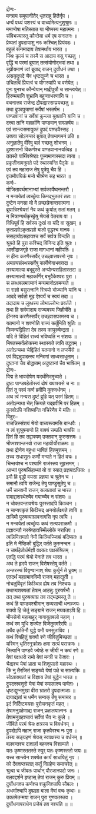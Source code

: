 द्रोणः-  
मन्त्राय समुपानीतैर् धृतराष्ट्र हितैर्नृप ।  
धर्म्यं पथ्यं यशस्यं च वाच्यमित्यनुशुश्रुमः ॥  
ममाप्येषा मतिस्तात या भीष्मस्य महात्मनः ।  
संविभज्यास्तु कौन्तेया धर्म एष सनातनः ॥  
प्रेष्यतां द्रुपदायाशु नरः कश्चित् प्रियंवदः ।  
बहुलं रत्नमादाय तेषामर्थाय भारत ॥  
मिथः कृत्यं च तस्मै स आदाय वसु गच्छतु ।  
वृद्धिं च परमां ब्रूयात् तत्संयोगोद्भवां तथा ॥  
सुप्रीयमाणं त्वां ब्रूयाद् राजन् दुर्योधनं तथा ।  
असकृद्द्रुपदे चैव धृष्टद्युम्ने च भारत ॥  
उचितत्वं प्रियत्वं च योगस्यापि च वर्णयेत् ।  
पुनः पुनश्च कौन्येयान् माद्रीपुत्रौ च सान्त्वयेत् ॥  
हिरण्मयानि शुभ्राणि बहून्याभरणानि च ।  
वचनात्तव राजेन्द्र द्रौपद्यास्सम्प्रयच्छतु ॥  
तथा द्रुपदपुत्राणां सर्वेषां भरतर्षभ ।  
पाण्डवानां च सर्वेषां कुन्त्या युक्तानि यानि च ।  
दत्त्वा तानि महार्हाणि पाण्डवान् सम्प्रहर्षय ॥  
एवं सान्त्वसमायुक्तं द्रुपदं पाण्डवैस्सह ।  
उक्त्वा सोऽनन्तरं ब्रूयात् तेषामागमनं प्रति ॥  
अनुज्ञातेषु वीरेषु बलं गच्छतु शोभनम् ।  
दुश्शासनो विकर्णश्च पाण्डवानानयत्विह ॥  
ततस्ते पार्थिवश्रेष्ठाः पूज्यमानास्सदा त्वया ।  
प्रकृतीनामनुमते पदे स्थास्यन्ति पैतृके ॥  
एवं तव महाराज तेषु पुत्रेषु चैव हि ।  
वृत्तमौपयिकं मन्ये भीष्मेण सह भारत ॥  
कर्णः-  
योजितावर्थमानाभ्यां सर्वकार्येष्वनन्तरौ ।  
न मन्त्रयेतां त्वच्छ्रेयः किमद्भुततरं ततः ॥  
दुष्टेन मनसा यो वै प्रच्छन्नेनान्तरात्मना ।  
ब्रूयान्निश्श्रेयसं नैव कथं कुर्यात् सतां मतम् ॥  
न मित्राण्यर्थकृच्छ्रेषु श्रेयसे वेतराय वा ।  
विधिपूर्वं हि सर्वस्य दुःखं वा यदि वा सुखम् ॥  
कृतप्रज्ञोऽकृतप्रज्ञो बालो वृद्धश्च मानवः ।  
ससहायोऽसहायश्च सर्वं सर्वत्र विन्दति ॥  
श्रूयते हि पुरा कश्चिद् विनिन्द इति श्रुतः ।  
आसीद्राजगृहे राजा मागधानां महीपतिः ॥  
स हीनः करणैस्सर्वैर् उच्छ्वासपरमो नृपः ।  
अमात्यसंस्थस्सर्वेषु कार्येष्वेवाभवत्तदा ॥  
तस्यामात्या बभूवुस्ते अन्योन्यसहितास्तदा ॥  
तस्यामात्यो महाकर्णिर् बभूवैकेश्वरः पुरा ।  
स लब्धबलमात्मानं मन्यमानोऽवमन्यते ॥  
स राज्ञो बसुरत्नानि स्त्रियो भोज्यानि यानि च ।  
आददे सर्वतो मूढ ऐश्वर्यं च स्वयं तदा ॥  
तदादाय च लुब्धस्य लोभाल्लोभः प्रवर्तते ।  
तथा हि सर्वमादाय राज्यमस्य जिहीर्षति ॥  
हीनस्य करणैस्सर्वैर् उच्छ्वासपरमस्य च ।  
यतमानो न शक्नोति राज्यं कर्तुमिति श्रुतिः ॥  
किमन्यद्विहिता देव तस्य कापुरुषेन्द्रता ।  
यदि ते विहितं राज्यं भविष्यति न संशयः ॥  
मिषतस्सर्वलोकस्य स्थास्यते त्वयि तद्ध्रुवम् ।  
अतोऽन्यथा चेद्विहितं यतमानो न लप्स्यसे ॥  
एवं विद्वन्नुपादत्स्व मन्त्रिणां साध्वसाधुताम् ।  
दुष्टानां चैव बोद्धव्यम् अदुष्टानां चैव भाषितम् ॥  
द्रोणः-  
विद्म ते भावदोषेण यदर्थमिदमुच्यते ।  
दुष्टः पाण्डवहेतोस्त्वं दोषं ख्यापयसे च नः ॥  
हितं तु परमं कर्ण ब्रवीमि कुरुवर्धनम् ।  
अथ त्वं मन्यस दुष्टं व्रूहि यत् परमं हितम् ॥  
अतोऽन्यथा चेत् क्रियते यद्ब्रवीमि परं हितम् ।  
कुरवोऽपि नशिष्यन्ति नचिरेणैव मे मतिः ॥   
विदुरः-  
राजन्निस्संशयं श्रेयो वाच्यस्त्वमसि बान्धवैः ।  
न त्वं शुश्रूषमाणो हि वाक्यं सम्प्रति भाषसि ॥  
हितं हि तव तद्वाक्यम् उक्तवान् कुरुसत्तमः ।  
भीष्मश्शान्तनवो राजा महावीर्योराक्रमः ॥  
तथा द्रोणेन बहुधा भाषितं हितमुत्तमम् ।  
तच्च राधासुतः कर्णो मन्यते न हितं वचः ॥  
चिन्तयंश्च न पश्यामि राजंस्तव सुहृत्तमम् ।  
आभ्यां पुरुषसिंहाभ्यां यो वा स्यात् प्रज्ञयाऽधिकः ॥  
इमौ हि वृद्धौ वयसा प्रज्ञया च श्रुतेन च ।  
समानौ त्वयि राजेन्द्र तेषु पाण्डुसुतेषु च ॥  
धर्मे चानवमौ राजन् सत्यतायां च भारत ।  
रामाद्दाशरथेश्चैव गयाच्चैव न संशयः ॥  
न चोक्तवन्तावश्रेयः पुरस्तादपि किञ्चन ।  
न चाप्यपकृतं किञ्चिद् अनयोर्लक्ष्यते त्वयि ॥  
ताविमौ पुरुषव्याघ्रावनागसि नृप त्वयि ।  
न मन्त्रयेतां त्वच्छ्रेयः कथं सत्यपराक्रमौ ॥  
प्रज्ञावन्तौ नरश्रेष्ठावस्मिँल्लोके नराधिप ।  
त्वन्निमित्तमतो नेमौ किञ्चिज्जिह्मं वदिष्यतः ॥  
इति मे नैष्ठिकी बुद्धिर् वर्तते कुरुनन्दन ।  
न चार्थहेतोर्धर्मज्ञौ वक्ष्यतः पक्षसंश्रितम् ।  
एतद्धि परमं श्रेयो मेनाते तव भारत ॥  
अथ ते हृदये राजन् विशेषस्तेषु वर्तते ।  
अन्तरस्थं विवृण्वानाश् श्रेयः कुर्युर्न ते ध्रुवम् ॥  
एतदर्थं महात्मानविमौ राजन् महाद्युती ।  
नोचतुर्विवृतं किञ्चिन्न ह्येष तव निश्चयः ॥  
तथाप्यशक्यतां तेषाम् आहतुः पुरुषर्षभौ ।  
तत् तथा पुरुषव्याघ्र तव तद्भद्रमस्तु ते ॥  
कथं हि पाण्डवश्श्रीमान् सव्यसाची धनञ्जयः ।  
शक्यो हि जेतुं सङ्ग्रामे राजन् मघवताऽपि हि ॥  
भीमसेनो महाबाहुर् नागायुतबलो महान् ।  
कथं स्म युधि शक्येत विजेतुममरैरपि ॥  
तथैव कृतिनौ युद्धे यमौ यमसुताविव ।  
कथं विषहितुं शक्यौ रणे जीवितुमिच्छता ॥  
यस्मिन् धृतिरनुक्रोशः क्षमा सत्यं पराक्रमः ।  
नित्यानि पाण्डवे ज्येष्ठे स जीयी न कथं रणे ॥  
येषां पक्षधरो रामो येषां मन्त्री च केशवः ।  
चैद्यश्च येषां भ्राता च शिशुपालो महारथः ।  
किं नु तैरजितं सङ्ख्ये येषां पक्षे च सात्यकिः ॥  
सोऽशक्यतां च विज्ञाय तेषां युद्धेन भारत ॥  
द्रुपदश्श्वशुरो येषां येषां स्यालाश्च पार्षताः ।  
धृष्टद्युम्नमुखा वीरा भ्रातरो द्रुपदात्मजाः ॥  
दायाद्यतां च धर्मेण सम्यक् तेषु समाचर ॥  
इदं निर्दिष्टमयशः पुरोचनकृतं महत् ।  
तेषामनुग्रहेणाद्य राजन् प्रक्षालयात्मनः ॥  
तेषामनुग्रहश्चायं सर्वेषां चैव नः कुले ।  
जीविते परमं श्रेयः क्षत्रस्य च विवर्धनम् ॥  
द्रुपदोऽपि महान् राजा कृतवैरश्च नः पुरा ।  
तस्य सङ्ग्रहणं श्रेयस् स्वपक्षस्य च वर्धनम् ॥  
बलवन्तश्च दाशार्हा बहवश्च विशाम्पते ।  
यतः कृष्णस्ततस्ते स्युर् यतः कृष्णस्ततो जयः ॥  
यच्च सान्त्वेन शक्येत कार्यं साधयितुं नृप ।  
को दैवशप्तस्तत् कर्तुं विग्रहेण समाचरेत् ॥  
श्रुत्वा च जीवतः पार्थान् पौरजानपदो जनः ।  
बलवद्दर्शने हृष्टास् तेषां राजन् कुरु प्रियम् ॥  
दुर्योधनश्च कर्णश्च शकुनिश्चापि सौबलः ।  
अधर्माश्चापि दुष्प्रज्ञा बाला मैषां वचः कृथाः ॥  
उक्तमेतन्मया राजन् पुरा गुणवतस्तव ।  
दुर्योधनापराधेन प्रजेयं तव नश्यति ॥ ॥  
